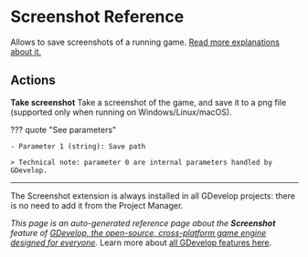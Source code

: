 # Screenshot Reference

Allows to save screenshots of a running game. [Read more explanations about it.](/gdevelop5/all-features/screenshot)

## Actions

**Take screenshot**
Take a screenshot of the game, and save it to a png file (supported only when running on Windows/Linux/macOS).

??? quote "See parameters"

    - Parameter 1 (string): Save path

    > Technical note: parameter 0 are internal parameters handled by GDevelop.





---

The Screenshot extension is always installed in all GDevelop projects: there is no need to add it from the Project Manager.

*This page is an auto-generated reference page about the **Screenshot** feature of [GDevelop, the open-source, cross-platform game engine designed for everyone](https://gdevelop.io/).* Learn more about [all GDevelop features here](/gdevelop5/all-features).